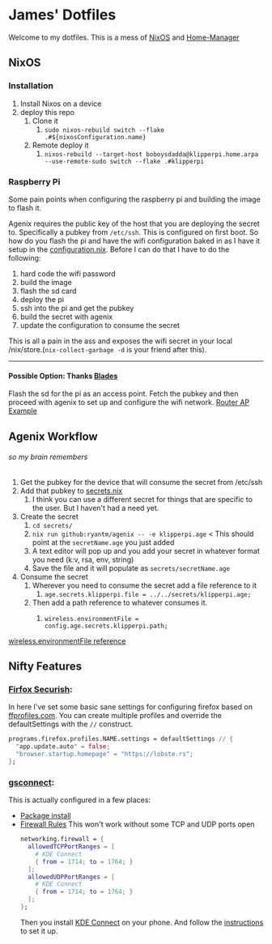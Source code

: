 # James' Dotfiles
Welcome to my dotfiles. This is a mess of [NixOS](https://nixos.wiki/) and [Home-Manager](https://github.com/nix-community/home-manager)

## NixOS
### Installation
1. Install Nixos on a device
2. deploy this repo
    1. Clone it
        1. `sudo nixos-rebuild switch --flake .#${nixosConfiguration.name}`
    2. Remote deploy it
        1. `nixos-rebuild --target-host boboysdadda@klipperpi.home.arpa --use-remote-sudo switch --flake .#klipperpi`

### Raspberry Pi
Some pain points when configuring the raspberry pi and building the image to flash it. 

Agenix requires the public key of the host that you are deploying the secret to. Specifically a pubkey from `/etc/ssh`. This is configured on first boot. So how do you flash the pi and have the wifi configuration baked in as I have it setup in the [configuration.nix](./system/klipperpi/configuration.nix). Before I can do that I have to do the following:
1. hard code the wifi password
2. build the image
3. flash the sd card
4. deploy the pi
5. ssh into the pi and get the pubkey
6. build the secret with agenix
7. update the configuration to consume the secret

This is all a pain in the ass and exposes the wifi secret in your local /nix/store.(`nix-collect-garbage -d` is your friend after this).
____
#### Possible Option: Thanks [Blades](https://github.com/christian-blades-cb/dots)
Flash the sd for the pi as an access point. Fetch the pubkey and then proceed with agenix to set up and configure the wifi network. [Router AP Example](https://labs.quansight.org/blog/2020/07/nixos-rpi-wifi-router)

## Agenix Workflow
###### so my brain remembers
1. Get the pubkey for the device that will consume the secret from /etc/ssh
2. Add that pubkey to [secrets.nix](./secrets/secrets.nix)
    1. I think you can use a different secret for things that are specific to the user. But I haven't had a need yet.
3. Create the secret
    1. `cd secrets/`
    2. `nix run github:ryantm/agenix -- -e klipperpi.age` < This should point at the `secretName.age` you just added
    3. A text editor will pop up and you add your secret in whatever format you need (k:v, rsa, env, string)
    4. Save the file and it will populate as `secrets/secretName.age`
4. Consume the secret
    1. Wherever you need to consume the secret add a file reference to it
        1. `age.secrets.klipperpi.file = ../../secrets/klipperpi.age;`
    2. Then add a path reference to whatever consumes it.
        1. ```
           wireless.environmentFile = config.age.secrets.klipperpi.path;
           ```
[wireless.environmentFile reference](https://github.com/NixOS/nixpkgs/blob/92acdba79604ebab2e19a846299902a77c0eb15d/nixos/modules/services/networking/wpa_supplicant.nix#L221-L256)   
## Nifty Features
### [Firfox Securish](./programs/firefox.nix): 
In here I've set some basic sane settings for configuring firefox based on [ffprofiles.com](https://ffprofiles.com). You can create multiple profiles and override the defaultSettings with the `//` construct. 
```nix
programs.firefox.profiles.NAME.settings = defaultSettings // {
  "app.update.auto" = false;
  "browser.startup.homepage" = "https://lobste.rs";
};
```
### [gsconnect](https://extensions.gnome.org/extension/1319/gsconnect/):
This is actually configured in a few places:
* [Package install](./programs/gnome-extensions.nix)
* [Firewall Rules](./system/lappy/configuration.nix) This won't work without some TCP and UDP ports open
  ```nix
  networking.firewall = {
    allowedTCPPortRanges = [
      # KDE Connect
      { from = 1714; to = 1764; }
    ];
    allowedUDPPortRanges = [
      # KDE Connect
      { from = 1714; to = 1764; }
    ];
  };
  ```
  Then you install [KDE Connect](https://kdeconnect.kde.org/download.html) on your phone. And follow the [instructions](https://github.com/GSConnect/gnome-shell-extension-gsconnect/wiki/Help) to set it up. 
  

